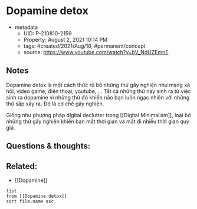 # Dopamine detox

- metadata
	- UID: P-210810-2159
	- Property: August 2, 2021 10:14 PM
	- tags: #created/2021/Aug/10, #permanent/concept 
	- source: https://www.youtube.com/watch?v=bV_NdUZEmnE

## Notes
Dopamine detox là một cách thức rũ bỏ những thứ gây nghiện như mạng xã hội, video game, điện thoại, youtube,.... Tất cả những thứ này sinh ra từ việc sinh ra dopamine vì những thứ đó khiến não bạn luôn ngạc nhiên với những thứ sắp xảy ra. Đó là cơ chế gây nghiện.

Giống như phương pháp digital declutter trong [[Digital Minimalism]], loại bỏ những thứ gây nghiện khiến bạn mất thời gian và mất đi nhiều thời gian quý giá.

## Questions & thoughts:


## Related:
- [[Dopamine]]
```dataview
list
from [[Dopamine detox]]
sort file.name asc
```